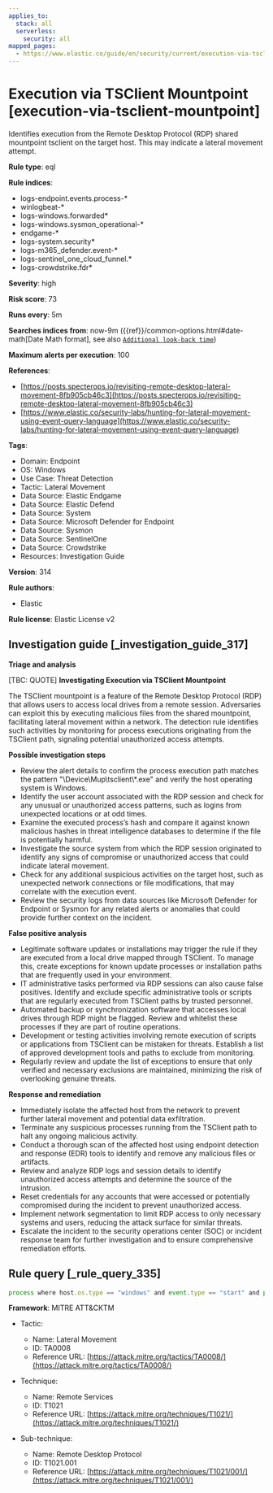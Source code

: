 ```yaml
---
applies_to:
  stack: all
  serverless:
    security: all
mapped_pages:
  - https://www.elastic.co/guide/en/security/current/execution-via-tsclient-mountpoint.html
---
```


# Execution via TSClient Mountpoint [execution-via-tsclient-mountpoint]

Identifies execution from the Remote Desktop Protocol (RDP) shared mountpoint tsclient on the target host. This may indicate a lateral movement attempt.

**Rule type**: eql

**Rule indices**:

* logs-endpoint.events.process-*
* winlogbeat-*
* logs-windows.forwarded*
* logs-windows.sysmon_operational-*
* endgame-*
* logs-system.security*
* logs-m365_defender.event-*
* logs-sentinel_one_cloud_funnel.*
* logs-crowdstrike.fdr*

**Severity**: high

**Risk score**: 73

**Runs every**: 5m

**Searches indices from**: now-9m ({{ref}}/common-options.html#date-math[Date Math format], see also [`Additional look-back time`](docs-content://solutions/security/detect-and-alert/create-detection-rule.md#rule-schedule))

**Maximum alerts per execution**: 100

**References**:

* [https://posts.specterops.io/revisiting-remote-desktop-lateral-movement-8fb905cb46c3](https://posts.specterops.io/revisiting-remote-desktop-lateral-movement-8fb905cb46c3)
* [https://www.elastic.co/security-labs/hunting-for-lateral-movement-using-event-query-language](https://www.elastic.co/security-labs/hunting-for-lateral-movement-using-event-query-language)

**Tags**:

* Domain: Endpoint
* OS: Windows
* Use Case: Threat Detection
* Tactic: Lateral Movement
* Data Source: Elastic Endgame
* Data Source: Elastic Defend
* Data Source: System
* Data Source: Microsoft Defender for Endpoint
* Data Source: Sysmon
* Data Source: SentinelOne
* Data Source: Crowdstrike
* Resources: Investigation Guide

**Version**: 314

**Rule authors**:

* Elastic

**Rule license**: Elastic License v2

## Investigation guide [_investigation_guide_317]

**Triage and analysis**

[TBC: QUOTE]
**Investigating Execution via TSClient Mountpoint**

The TSClient mountpoint is a feature of the Remote Desktop Protocol (RDP) that allows users to access local drives from a remote session. Adversaries can exploit this by executing malicious files from the shared mountpoint, facilitating lateral movement within a network. The detection rule identifies such activities by monitoring for process executions originating from the TSClient path, signaling potential unauthorized access attempts.

**Possible investigation steps**

* Review the alert details to confirm the process execution path matches the pattern "\\Device\\Mup\\tsclient\\*.exe" and verify the host operating system is Windows.
* Identify the user account associated with the RDP session and check for any unusual or unauthorized access patterns, such as logins from unexpected locations or at odd times.
* Examine the executed process’s hash and compare it against known malicious hashes in threat intelligence databases to determine if the file is potentially harmful.
* Investigate the source system from which the RDP session originated to identify any signs of compromise or unauthorized access that could indicate lateral movement.
* Check for any additional suspicious activities on the target host, such as unexpected network connections or file modifications, that may correlate with the execution event.
* Review the security logs from data sources like Microsoft Defender for Endpoint or Sysmon for any related alerts or anomalies that could provide further context on the incident.

**False positive analysis**

* Legitimate software updates or installations may trigger the rule if they are executed from a local drive mapped through TSClient. To manage this, create exceptions for known update processes or installation paths that are frequently used in your environment.
* IT administrative tasks performed via RDP sessions can also cause false positives. Identify and exclude specific administrative tools or scripts that are regularly executed from TSClient paths by trusted personnel.
* Automated backup or synchronization software that accesses local drives through RDP might be flagged. Review and whitelist these processes if they are part of routine operations.
* Development or testing activities involving remote execution of scripts or applications from TSClient can be mistaken for threats. Establish a list of approved development tools and paths to exclude from monitoring.
* Regularly review and update the list of exceptions to ensure that only verified and necessary exclusions are maintained, minimizing the risk of overlooking genuine threats.

**Response and remediation**

* Immediately isolate the affected host from the network to prevent further lateral movement and potential data exfiltration.
* Terminate any suspicious processes running from the TSClient path to halt any ongoing malicious activity.
* Conduct a thorough scan of the affected host using endpoint detection and response (EDR) tools to identify and remove any malicious files or artifacts.
* Review and analyze RDP logs and session details to identify unauthorized access attempts and determine the source of the intrusion.
* Reset credentials for any accounts that were accessed or potentially compromised during the incident to prevent unauthorized access.
* Implement network segmentation to limit RDP access to only necessary systems and users, reducing the attack surface for similar threats.
* Escalate the incident to the security operations center (SOC) or incident response team for further investigation and to ensure comprehensive remediation efforts.


## Rule query [_rule_query_335]

```js
process where host.os.type == "windows" and event.type == "start" and process.executable : "\\Device\\Mup\\tsclient\\*.exe"
```

**Framework**: MITRE ATT&CKTM

* Tactic:

    * Name: Lateral Movement
    * ID: TA0008
    * Reference URL: [https://attack.mitre.org/tactics/TA0008/](https://attack.mitre.org/tactics/TA0008/)

* Technique:

    * Name: Remote Services
    * ID: T1021
    * Reference URL: [https://attack.mitre.org/techniques/T1021/](https://attack.mitre.org/techniques/T1021/)

* Sub-technique:

    * Name: Remote Desktop Protocol
    * ID: T1021.001
    * Reference URL: [https://attack.mitre.org/techniques/T1021/001/](https://attack.mitre.org/techniques/T1021/001/)



